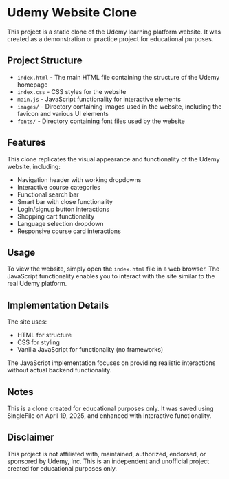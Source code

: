 # Udemy Website Clone

This project is a static clone of the Udemy learning platform website. It was created as a demonstration or practice project for educational purposes.

## Project Structure

- `index.html` - The main HTML file containing the structure of the Udemy homepage
- `index.css` - CSS styles for the website
- `main.js` - JavaScript functionality for interactive elements
- `images/` - Directory containing images used in the website, including the favicon and various UI elements
- `fonts/` - Directory containing font files used by the website

## Features

This clone replicates the visual appearance and functionality of the Udemy website, including:

- Navigation header with working dropdowns
- Interactive course categories
- Functional search bar
- Smart bar with close functionality
- Login/signup button interactions
- Shopping cart functionality
- Language selection dropdown
- Responsive course card interactions

## Usage

To view the website, simply open the `index.html` file in a web browser. The JavaScript functionality enables you to interact with the site similar to the real Udemy platform.

## Implementation Details

The site uses:
- HTML for structure
- CSS for styling
- Vanilla JavaScript for functionality (no frameworks)

The JavaScript implementation focuses on providing realistic interactions without actual backend functionality.

## Notes

This is a clone created for educational purposes only. It was saved using SingleFile on April 19, 2025, and enhanced with interactive functionality.

## Disclaimer

This project is not affiliated with, maintained, authorized, endorsed, or sponsored by Udemy, Inc. This is an independent and unofficial project created for educational purposes only. 